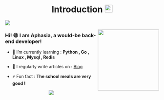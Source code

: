 <h1 align="center">Introduction <img src="https://camo.githubusercontent.com/e8e7b06ecf583bc040eb60e44eb5b8e0ecc5421320a92929ce21522dbc34c891/68747470733a2f2f6d656469612e67697068792e636f6d2f6d656469612f6876524a434c467a6361737252346961377a2f67697068792e676966" width="25px" data-canonical-src="https://media.giphy.com/media/hvRJCLFzcasrR4ia7z/giphy.gif" style="max-width: 100%;"></h1>

![](https://gitee.com/xiahuas/picture-bed/raw/master/img/fenge.png)

<img align='right' src='https://thepracticaldev.s3.amazonaws.com/i/snu9zy2ywp0ftfcthda2.jpg' width='200"'>

### Hi! 😄 I am Aphasia, a would-be back-end developer!

- 🌱 I’m currently learning : **Python , Go , Linux , Mysql , Redis**

- 📝 I regularly write articles on : [Blog](https://www.aphasia.top)

- ⚡ Fun fact : **The school meals are very good !**

<p align="center">
  <a href="https://skillicons.dev">
    <img src="https://skillicons.dev/icons?i=go,py,html,md,mysql,redis,linux,git,github,vim,vscode" />
  </a>
</p>
